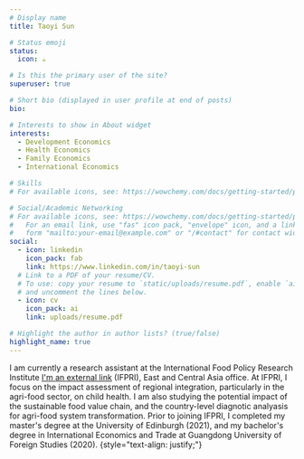 ```yaml
---
# Display name
title: Taoyi Sun

# Status emoji
status:
  icon: ☕️

# Is this the primary user of the site?
superuser: true

# Short bio (displayed in user profile at end of posts)
bio: 

# Interests to show in About widget
interests:
  - Development Economics
  - Health Economics
  - Family Economics
  - International Economics

# Skills
# For available icons, see: https://wowchemy.com/docs/getting-started/page-builder/#icons

# Social/Academic Networking
# For available icons, see: https://wowchemy.com/docs/getting-started/page-builder/#icons
#   For an email link, use "fas" icon pack, "envelope" icon, and a link in the
#   form "mailto:your-email@example.com" or "/#contact" for contact widget.
social:
  - icon: linkedin
    icon_pack: fab
    link: https://www.linkedin.com/in/taoyi-sun
  # Link to a PDF of your resume/CV.
  # To use: copy your resume to `static/uploads/resume.pdf`, enable `ai` icons in `params.yaml`,
  # and uncomment the lines below.
  - icon: cv
    icon_pack: ai
    link: uploads/resume.pdf

# Highlight the author in author lists? (true/false)
highlight_name: true
---
```


I am currently a research assistant at the International Food Policy Research Institute [I'm an external link](https://www.ifpri.org/) (IFPRI), East and Central Asia office. At IFPRI, I focus on the impact assessment of regional integration, particularly in the agri-food sector, on child health. I am also studying the potential impact of the sustainable food value chain, and the country-level diagnotic analyasis for agri-food system transformation. Prior to joining IFPRI, I completed my master's degree at the University of Edinburgh (2021), and my bachelor's degree in International Economics and Trade at Guangdong University of Foreign Studies (2020).
{style="text-align: justify;"}
